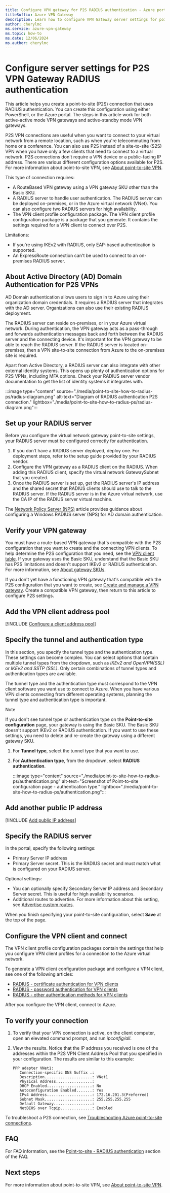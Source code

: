 ```yaml
---
title: Configure VPN gateway for P2S RADIUS authentication - Azure portal
titleSuffix: Azure VPN Gateway
description: Learn how to configure VPN Gateway server settings for point-to-site configurations using the Azure portal - RADIUS authentication.
author: cherylmc
ms.service: azure-vpn-gateway
ms.topic: how-to
ms.date: 12/06/2024
ms.author: cherylmc
---
```


# Configure server settings for P2S VPN Gateway RADIUS authentication

This article helps you create a point-to-site (P2S) connection that uses RADIUS authentication. You can create this configuration using either PowerShell, or the Azure portal. The steps in this article work for both active-active mode VPN gateways and active-standby mode VPN gateways.

P2S VPN connections are useful when you want to connect to your virtual network from a remote location, such as when you're telecommuting from home or a conference. You can also use P2S instead of a site-to-site (S2S) VPN when you have only a few clients that need to connect to a virtual network. P2S connections don't require a VPN device or a public-facing IP address. There are various different configuration options available for P2S. For more information about point-to-site VPN, see [About point-to-site VPN](point-to-site-about.md).

This type of connection requires:

* A RouteBased VPN gateway using a VPN gateway SKU other than the Basic SKU.
* A RADIUS server to handle user authentication. The RADIUS server can be deployed on-premises, or in the Azure virtual network (VNet). You can also configure two RADIUS servers for high availability.
* The VPN client profile configuration package. The VPN client profile configuration package is a package that you generate. It contains the settings required for a VPN client to connect over P2S.

Limitations:

* If you're using IKEv2 with RADIUS, only EAP-based authentication is supported.
* An ExpressRoute connection can't be used to connect to an on-premises RADIUS server.

## <a name="aboutad"></a>About Active Directory (AD) Domain Authentication for P2S VPNs

AD Domain authentication allows users to sign in to Azure using their organization domain credentials. It requires a RADIUS server that integrates with the AD server. Organizations can also use their existing RADIUS deployment.

The RADIUS server can reside on-premises, or in your Azure virtual network. During authentication, the VPN gateway acts as a pass-through and forwards authentication messages back and forth between the RADIUS server and the connecting device. It's important for the VPN gateway to be able to reach the RADIUS server. If the RADIUS server is located on-premises, then a VPN site-to-site connection from Azure to the on-premises site is required.

Apart from Active Directory, a RADIUS server can also integrate with other external identity systems. This opens up plenty of authentication options for P2S VPNs, including MFA options. Check your RADIUS server vendor documentation to get the list of identity systems it integrates with.

:::image type="content" source="./media/point-to-site-how-to-radius-ps/radius-diagram.png" alt-text="Diagram of RADIUS authentication P2S connection." lightbox="./media/point-to-site-how-to-radius-ps/radius-diagram.png":::

## <a name="radius"></a>Set up your RADIUS server

Before you configure the virtual network gateway point-to-site settings, your RADIUS server must be configured correctly for authentication.

1. If you don’t have a RADIUS server deployed, deploy one. For deployment steps, refer to the setup guide provided by your RADIUS vendor.  
1. Configure the VPN gateway as a RADIUS client on the RADIUS. When adding this RADIUS client, specify the virtual network GatewaySubnet that you created.
1. Once the RADIUS server is set up, get the RADIUS server's IP address and the shared secret that RADIUS clients should use to talk to the RADIUS server. If the RADIUS server is in the Azure virtual network, use the CA IP of the RADIUS server virtual machine.

The [Network Policy Server (NPS)](/windows-server/networking/technologies/nps/nps-top) article provides guidance about configuring a Windows RADIUS server (NPS) for AD domain authentication.

## Verify your VPN gateway

You must have a route-based VPN gateway that's compatible with the P2S configuration that you want to create and the connecting VPN clients. To help determine the P2S configuration that you need, see the [VPN client table](#type). If your gateway uses the Basic SKU, understand that the Basic SKU has P2S limitations and doesn't support IKEv2 or RADIUS authentication. For more information, see [About gateway SKUs](about-gateway-skus.md).

If you don't yet have a functioning VPN gateway that's compatible with the P2S configuration that you want to create, see [Create and manage a VPN gateway](tutorial-create-gateway-portal.md). Create a compatible VPN gateway, then return to this article to configure P2S settings.

## <a name="addresspool"></a>Add the VPN client address pool

[!INCLUDE [Configure a client address pool](../../includes/vpn-gateway-client-address-pool.md)]

## <a name="type"></a>Specify the tunnel and authentication type

In this section, you specify the tunnel type and the authentication type. These settings can become complex. You can select options that contain multiple tunnel types from the dropdown, such as *IKEv2 and OpenVPN(SSL)* or *IKEv2 and SSTP (SSL)*. Only certain combinations of tunnel types and authentication types are available.

The tunnel type and the authentication type must correspond to the VPN client software you want use to connect to Azure. When you have various VPN clients connecting from different operating systems, planning the tunnel type and authentication type is important.

> [!NOTE]
> If you don't see tunnel type or authentication type on the **Point-to-site configuration** page, your gateway is using the Basic SKU. The Basic SKU doesn't support IKEv2 or RADIUS authentication. If you want to use these settings, you need to delete and re-create the gateway using a different gateway SKU.

1. For **Tunnel type**, select the tunnel type that you want to use.

1. For **Authentication type**, from the dropdown, select **RADIUS authentication**.

   :::image type="content" source="./media/point-to-site-how-to-radius-ps/authentication.png" alt-text="Screenshot of Point-to-site configuration page - authentication type." lightbox="./media/point-to-site-how-to-radius-ps/authentication.png":::

## <a name="publicip3"></a>Add another public IP address

[!INCLUDE [Add public IP address](../../includes/vpn-gateway-third-public-ip.md)]

## <a name="addradius"></a>Specify the RADIUS server

In the portal, specify the following settings:

* Primary Server IP address
* Primary Server secret. This is the RADIUS secret and must match what is configured on your RADIUS server.

Optional settings:

* You can optionally specify Secondary Server IP address and Secondary Server secret. This is useful for high availability scenarios.
* Additional routes to advertise. For more information about this setting, see [Advertise custom routes](vpn-gateway-p2s-advertise-custom-routes.md).

When you finish specifying your point-to-site configuration, select **Save** at the top of the page.

## <a name="vpnclient"></a>Configure the VPN client and connect

The VPN client profile configuration packages contain the settings that help you configure VPN client profiles for a connection to the Azure virtual network.

To generate a VPN client configuration package and configure a VPN client, see one of the following articles:

* [RADIUS - certificate authentication for VPN clients](point-to-site-vpn-client-configuration-radius-certificate.md)
* [RADIUS - password authentication for VPN clients](point-to-site-vpn-client-configuration-radius-password.md)
* [RADIUS - other authentication methods for VPN clients](point-to-site-vpn-client-configuration-radius-other.md)

After you configure the VPN client, connect to Azure.

## <a name="verify"></a>To verify your connection

1. To verify that your VPN connection is active, on the client computer, open an elevated command prompt, and run *ipconfig/all*.
1. View the results. Notice that the IP address you received is one of the addresses within the P2S VPN Client Address Pool that you specified in your configuration. The results are similar to this example:

   ```
   PPP adapter VNet1:
      Connection-specific DNS Suffix .:
      Description.....................: VNet1
      Physical Address................:
      DHCP Enabled....................: No
      Autoconfiguration Enabled.......: Yes
      IPv4 Address....................: 172.16.201.3(Preferred)
      Subnet Mask.....................: 255.255.255.255
      Default Gateway.................:
      NetBIOS over Tcpip..............: Enabled
   ```

To troubleshoot a P2S connection, see [Troubleshooting Azure point-to-site connections](vpn-gateway-troubleshoot-vpn-point-to-site-connection-problems.md).

## <a name="faq"></a>FAQ

For FAQ information, see the [Point-to-site - RADIUS authentication](vpn-gateway-vpn-faq.md#P2SRADIUS) section of the FAQ.

## Next steps

For more information about point-to-site VPN, see [About point-to-site VPN](point-to-site-about.md).
